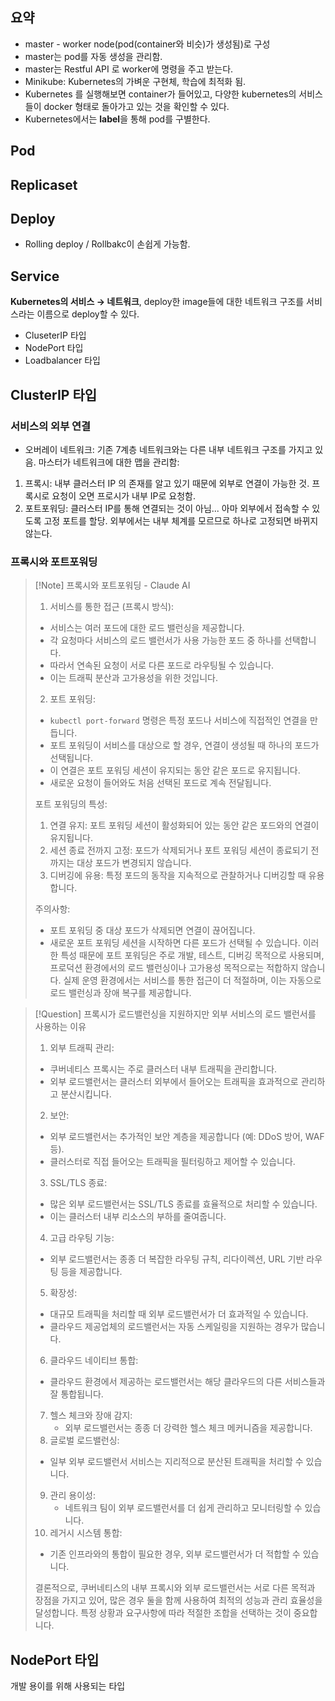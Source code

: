 ## 요약
- master - worker node(pod(container와 비슷)가 생성됨)로 구성
- master는 pod를 자동 생성을 관리함.
- master는 Restful API 로 worker에 명령을 주고 받는다.
- Minikube: Kubernetes의 가벼운 구현체, 학습에 최적화 됨.
- Kubernetes 를 실행해보면 container가 들어있고, 다양한 kubernetes의 서비스들이 docker 형태로 돌아가고 있는 것을 확인할 수 있다.
- Kubernetes에서는 **label**을 통해 pod를 구별한다.

## Pod
## Replicaset

## Deploy
- Rolling deploy / Rollbakc이 손쉽게 가능함.

## Service
**Kubernetes의 서비스 → 네트워크**, deploy한 image들에 대한 네트워크 구조를 서비스라는 이름으로 deploy할 수 있다.
- CluseterIP 타입
- NodePort 타입
- Loadbalancer 타입

## ClusterIP 타입


### 서비스의 외부 연결
- 오버레이 네트워크: 기존 7계층 네트워크와는 다른 내부 네트워크 구조를 가지고 있음. 마스터가 네트워크에 대한 맵을 관리함: 
1. 프록시: 내부 클러스터 IP 의 존재를 알고 있기 때문에 외부로 연결이 가능한 것. 프록시로 요청이 오면 프로시가 내부 IP로 요청함.
2. 포트포워딩: 클러스터 IP를 통해 연결되는 것이 아님... 아마 외부에서 접속할 수 있도록 고정 포트를 할당. 외부에서는 내부 체계를 모르므로 하나로 고정되면 바뀌지 않는다.
### 프록시와 포트포워딩

> [!Note] 프록시와 포트포워딩 - Claude AI
> 1. 서비스를 통한 접근 (프록시 방식):
 >   - 서비스는 여러 포드에 대한 로드 밸런싱을 제공합니다.
   > - 각 요청마다 서비스의 로드 밸런서가 사용 가능한 포드 중 하나를 선택합니다.
   > - 따라서 연속된 요청이 서로 다른 포드로 라우팅될 수 있습니다.
   > - 이는 트래픽 분산과 고가용성을 위한 것입니다.
> 2. 포트 포워딩:
   > - `kubectl port-forward` 명령은 특정 포드나 서비스에 직접적인 연결을 만듭니다.
   > - 포트 포워딩이 서비스를 대상으로 할 경우, 연결이 생성될 때 하나의 포드가 선택됩니다.
   > - 이 연결은 포트 포워딩 세션이 유지되는 동안 같은 포드로 유지됩니다.
   > - 새로운 요청이 들어와도 처음 선택된 포드로 계속 전달됩니다.
>
> 포트 포워딩의 특성:
>1. 연결 유지: 포트 포워딩 세션이 활성화되어 있는 동안 같은 포드와의 연결이 유지됩니다.
>2. 세션 종료 전까지 고정: 포드가 삭제되거나 포트 포워딩 세션이 종료되기 전까지는 대상 포드가 변경되지 않습니다.
>3. 디버깅에 유용: 특정 포드의 동작을 지속적으로 관찰하거나 디버깅할 때 유용합니다.
>
>주의사항:
> - 포트 포워딩 중 대상 포드가 삭제되면 연결이 끊어집니다.
> - 새로운 포트 포워딩 세션을 시작하면 다른 포드가 선택될 수 있습니다.
> 이러한 특성 때문에 포트 포워딩은 주로 개발, 테스트, 디버깅 목적으로 사용되며, 프로덕션 환경에서의 로드 밸런싱이나 고가용성 목적으로는 적합하지 않습니다.
> 실제 운영 환경에서는 서비스를 통한 접근이 더 적절하며, 이는 자동으로 로드 밸런싱과 장애 복구를 제공합니다.


> [!Question] 프록시가 로드밸런싱을 지원하지만 외부 서비스의 로드 밸런서를 사용하는 이유
> 1. 외부 트래픽 관리:
 >   - 쿠버네티스 프록시는 주로 클러스터 내부 트래픽을 관리합니다.
 >   - 외부 로드밸런서는 클러스터 외부에서 들어오는 트래픽을 효과적으로 관리하고 분산시킵니다.
> 2. 보안:
 >   - 외부 로드밸런서는 추가적인 보안 계층을 제공합니다 (예: DDoS 방어, WAF 등).
 >   - 클러스터로 직접 들어오는 트래픽을 필터링하고 제어할 수 있습니다.
>3. SSL/TLS 종료:
 >   - 많은 외부 로드밸런서는 SSL/TLS 종료를 효율적으로 처리할 수 있습니다.
 >   - 이는 클러스터 내부 리소스의 부하를 줄여줍니다.
>4. 고급 라우팅 기능:
 >   - 외부 로드밸런서는 종종 더 복잡한 라우팅 규칙, 리다이렉션, URL 기반 라우팅 등을 제공합니다.
>5. 확장성:
 >   - 대규모 트래픽을 처리할 때 외부 로드밸런서가 더 효과적일 수 있습니다.
 >   - 클라우드 제공업체의 로드밸런서는 자동 스케일링을 지원하는 경우가 많습니다.
>6. 클라우드 네이티브 통합:
 >   - 클라우드 환경에서 제공하는 로드밸런서는 해당 클라우드의 다른 서비스들과 잘 통합됩니다.
>7. 헬스 체크와 장애 감지:
>    - 외부 로드밸런서는 종종 더 강력한 헬스 체크 메커니즘을 제공합니다.
>8. 글로벌 로드밸런싱:
 >   - 일부 외부 로드밸런서 서비스는 지리적으로 분산된 트래픽을 처리할 수 있습니다.
>9. 관리 용이성:
>    - 네트워크 팀이 외부 로드밸런서를 더 쉽게 관리하고 모니터링할 수 있습니다.
>10. 레거시 시스템 통합:
 >   - 기존 인프라와의 통합이 필요한 경우, 외부 로드밸런서가 더 적합할 수 있습니다.
>
> 결론적으로, 쿠버네티스의 내부 프록시와 외부 로드밸런서는 서로 다른 목적과 장점을 가지고 있어, 많은 경우 둘을 함께 사용하여 최적의 성능과 관리 효율성을 달성합니다. 특정 상황과 요구사항에 따라 적절한 조합을 선택하는 것이 중요합니다.

## NodePort 타입
개발 용이를 위해 사용되는 타입
